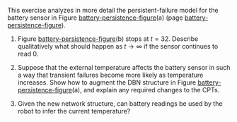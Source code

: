

This exercise analyzes in more detail the
persistent-failure model for the battery sensor in
Figure <a class="insideBookFigRef" id="insidebookfigref" target="_blank" href="https://aimacode.github.io/aima-exercises/figures/battery-persistence-figure">battery-persistence-figure</a>(a)
(page <a class="pageRef" id="pageref" title="" href="#">battery-persistence-figure</a>).<br>

1.  Figure <a href="#">battery-persistence-figure</a>(b) stops at
    $t=32$. Describe qualitatively what should happen as
    $t\to\infty$ if the sensor continues to read 0.<br>

2.  Suppose that the external temperature affects the battery sensor in
    such a way that transient failures become more likely as
    temperature increases. Show how to augment the DBN structure in
    Figure <a href="#">battery-persistence-figure</a>(a), and explain
    any required changes to the CPTs.<br>

3.  Given the new network structure, can battery readings be used by the
    robot to infer the current temperature?<br>
